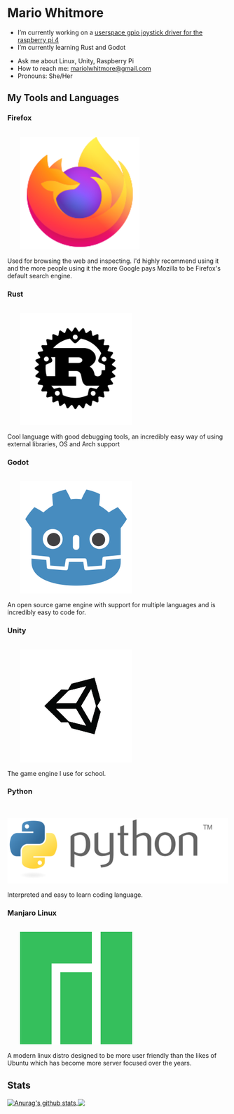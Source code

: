 # Mario Whitmore

- I’m currently working on a [userspace gpio joystick driver for the raspberry pi 4](https://github.com/mariowhitmore/rust-raspi-controls)
- I’m currently learning Rust and Godot
<!--- 👯 I’m looking to collaborate on ...-->
<!--- 🤔 I’m looking for help with ...-->
- Ask me about Linux, Unity, Raspberry Pi
- How to reach me: mariolwhitmore@gmail.com
- Pronouns: She/Her
<!--- ⚡ Fun fact: ... --->

## My Tools and Languages
### Firefox
<code>
    <img height="256" src="https://raw.githubusercontent.com/mariowhitmore/mariowhitmore/master/Icons/Firefox.svg">
</code>

Used for browsing the web and inspecting. I'd highly recommend using it and the more people using it the more Google pays Mozilla to be Firefox's default search engine.

### Rust
<code>
    <img height="256" src="https://raw.githubusercontent.com/mariowhitmore/mariowhitmore/master/Icons/Rust.svg">
</code>

Cool language with good debugging tools, an incredibly easy way of using external libraries, OS and Arch support

### Godot
<code>
    <img height="256" src="https://raw.githubusercontent.com/mariowhitmore/mariowhitmore/master/Icons/Godot.svg">
</code>

An open source game engine with support for multiple languages and is incredibly easy to code for.

### Unity
<code>
    <img height="256" src="https://raw.githubusercontent.com/mariowhitmore/mariowhitmore/master/Icons/Unity.png">
</code>

The game engine I use for school.

### Python
<code>
    <img src="https://raw.githubusercontent.com/mariowhitmore/mariowhitmore/master/Icons/Python.svg" sytle="width:100vw;">
</code>

Interpreted and easy to learn coding language.

### Manjaro Linux
<code>
    <img height="256" src="https://raw.githubusercontent.com/mariowhitmore/mariowhitmore/master/Icons/Manjaro.svg">
</code>

A modern linux distro designed to be more user friendly than the likes of Ubuntu which has become more server focused over the years.

## Stats
<a href="https://github.com/mariowhitmore/github-readme-statss">
    <img align="center" src="https://github-readme-stats.vercel.app/api?username=mariowhitmore&show_icons=true&theme=tokyonight" alt="Anurag's github stats" >
</a>
<a href="https://github.com/mariowhitmore/github-readme-stats">
    <img align="center" src="https://github-readme-stats.vercel.app/api/top-langs/?username=mariowhitmore&show_icons=true&theme=tokyonight&count_private=true" />
</a>
